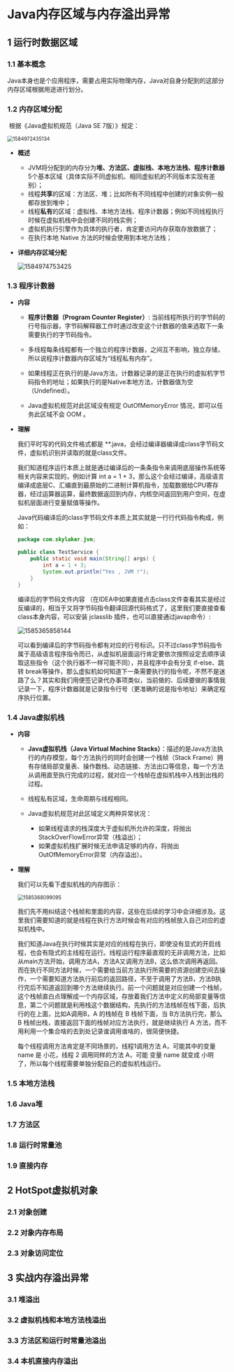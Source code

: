 # Java内存区域与内存溢出异常

## 1  运行时数据区域

### 1.1 **基本概念**

​	Java本身也是个应用程序，需要占用实际物理内存，Java对自身分配到的这部分内存区域根据用途进行划分。

### 1.2 **内存区域分配**

​	根据《Java虚拟机规范（Java SE 7版）》规定：

<img src="memory.assets/1584972435134.png" alt="1584972435134" style="zoom:80%;" />

- **概述**

  - JVM将分配到的内存分为**堆、方法区、虚拟栈、本地方法栈、程序计数器** 5个基本区域（具体实际不同虚拟机、相同虚拟机的不同版本实现有差别）；
  - 线程**共享**的区域：方法区、堆；比如所有不同线程中创建的对象实例一般都存放到堆中；
  - 线程**私有**的区域：虚拟栈、本地方法栈、程序计数器；例如不同线程执行时候在虚拟机栈中会创建不同的栈实例；
  - 虚拟机执行引擎作为具体的执行者，肯定要访问内存获取存放数据了；
  - 在执行本地 Native 方法的时候会使用到本地方法栈；

- **详细内存区域分配**

  ![1584974753425](memory.assets/1584974753425.png)

### 1.3 程序计数器

* **内容**

  * **程序计数器（Program Counter Register）**: 当前线程所执行的字节码的行号指示器，字节码解释器工作时通过改变这个计数器的值来选取下一条需要执行的字节码指令。

  * 多线程每条线程都有一个独立的程序计数器，之间互不影响，独立存储，所以说程序计数器内存区域为“线程私有内存”。

  * 如果线程正在执行的是Java方法，计数器记录的是正在执行的虚拟机字节码指令的地址；如果执行的是Native本地方法，计数器值为空（Undefined）。

  * Java虚拟机规范对此区域没有规定 OutOfMemoryError 情况，即可以任务此区域不会 OOM 。

* **理解**

  我们平时写的代码文件格式都是 **.java，会经过编译器编译成class字节码文件，虚拟机识别并读取的就是class文件。

  我们知道程序运行本质上就是通过编译后的一条条指令来调用底层操作系统等相关内容来实现的，例如计算 int  a = 1 + 3，那么这个会经过编译，高级语言编译成底层C、汇编直到最原始的二进制计算机指令，加载数据给CPU寄存器，经过运算器运算，最终数据返回到内存，内核空间返回到用户空间，在虚拟机层面进行变量赋值等操作。

  Java代码编译后的class字节码文件本质上其实就是一行行代码指令构成，例如：

  ```java
  package com.skylaker.jvm;
  
  public class TestService {
      public static void main(String[] args) {
          int a = 1 + 3;
          System.out.println("Yes , JVM !");
      }
  }
  ```

  编译后的字节码文件内容 （在IDEA中如果直接点击class文件查看其实是经过反编译的，相当于又将字节码指令翻译回源代码格式了，这里我们要直接查看class本身内容，可以安装 jclasslib 插件，也可以直接通过javap命令）:

  ![1585365858144](memory.assets/1585365858144.png)

  可以看到编译后的字节码指令都有对应的行号标识。只不过class字节码指令属于高级语言程序指令而已，从虚拟机层面运行肯定要依次按照设定去顺序读取这些指令（这个执行器不一样可能不同），并且程序中会有分支 if-else、跳转 break等操作，那么虚拟机如何知道下一条需要执行的指令呢，不然不是迷路了么？其实和我们用便签记录代办事项类似，当前做的、后续要做的事情我记录一下，程序计数器就是记录指令行号（更准确的说是指令地址）来确定程序执行位置。

### 1.4 Java虚拟机栈

* **内容**

  * **Java虚拟机栈（Java Virtual Machine Stacks）**：描述的是Java方法执行的内存模型，每个方法执行的同时会创建一个栈帧（Stack Frame）拥有存储局部变量表、操作数栈、动态链接、方法出口等信息，每一个方法从调用直至执行完成的过程，就对应一个栈帧在虚拟机栈中入栈到出栈的过程。

  * 线程私有区域，生命周期与线程相同。
  * Java虚拟机规范对此区域定义两种异常状况：
    * 如果线程请求的栈深度大于虚拟机所允许的深度，将抛出StackOverFlowError异常（栈溢出）；
    * 如果虚拟机栈扩展时候无法申请足够的内存，将抛出OutOfMemoryError异常（内存溢出）。

* **理解**

  我们可以先看下虚拟机栈的内存图示：

  <img src="memory.assets/1585368099095.png" alt="1585368099095" style="zoom:80%;" />

  我们先不用纠结这个栈帧和里面的内容，这些在后续的学习中会详细涉及。这里我们需要知道的就是线程在执行方法时候会有对应的栈帧放入自己对应的虚拟机栈中。

  我们知道Java在执行时候其实是对应的线程在执行，即使没有显式的开启线程，也会有隐式的主线程在运行。线程运行程序最直观的无非调用方法，比如从main方法开始，调用方法A，方法A又调用方法B，这么依次调用再返回。而在执行不同方法时候，一个需要给当前方法执行所需要的资源创建空间去操作，一个需要知道方法执行前后的返回路径，不至于调用了方法B，方法B执行完后不知道返回到哪个方法继续执行。前一个问题就是对应创建一个栈帧，这个栈帧直白点理解成一个内存区域，存放着我们方法中定义的局部变量等信息，第二个问题就是利用栈这个数据结构，先执行的方法栈帧在栈下面，后执行的在上面，比如A调用B，A 的栈帧在 B 栈帧下面，当 B方法执行完，那么 B 栈帧出栈，直接返回下面的栈帧对应方法执行，就是继续执行 A 方法，而不用利用一个集合啥的去到处记录谁调用谁啥的，很简便快捷。

  每个线程调用方法肯定是不同场景的，线程1调用方法 A，可能其中的变量 name 是 小花，线程 2 调用同样的方法 A，可能 变量 name 就变成 小明 了，所以每个线程需要单独分配自己的虚拟机栈运行。

### 1.5 本地方法栈

### 1.6 Java堆

### 1.7 方法区

### 1.8 运行时常量池

### 1.9 直接内存

## 2  HotSpot虚拟机对象

### 2.1 对象创建

### 2.2 对象内存布局

### 2.3 对象访问定位

## 3  实战内存溢出异常

### 3.1 堆溢出

### 3.2 虚拟机栈和本地方法栈溢出

### 3.3 方法区和运行时常量池溢出

### 3.4 本机直接内存溢出

